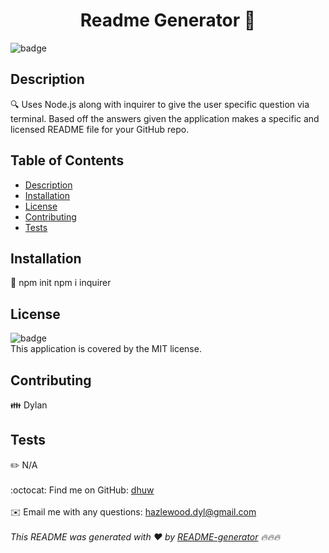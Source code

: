 
  
  <h1 align="center">Readme Generator 👋</h1>
  
  ![badge](https://img.shields.io/badge/license-MIT-brightgreen)<br />
  ## Description
  🔍 Uses Node.js along with inquirer to give the user specific question via terminal. Based off the answers given the application makes a specific and licensed README file for your GitHub repo.
  ## Table of Contents
  - [Description](#description)
  - [Installation](#installation)
  - [License](#license)
  - [Contributing](#contributing)
  - [Tests](#tests)
  ## Installation
  💾 npm init npm i inquirer
  ## License
  ![badge](https://img.shields.io/badge/license-MIT-brightgreen)
  <br />
  This application is covered by the MIT license. 
  ## Contributing
  👪 Dylan
  ## Tests
  ✏️ N/A
  <br />
  <br />
  :octocat: Find me on GitHub: [dhuw](https://github.com/dhuw)<br />
  <br />
  ✉️ Email me with any questions: hazlewood.dyl@gmail.com<br /><br />
  _This README was generated with ❤️ by [README-generator](https://github.com/jpd61/README-generator) 🔥🔥🔥_
      
